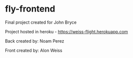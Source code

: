 # fly-frontend

Final project created for John Bryce


Project hosted in heroku - https://weiss-flight.herokuapp.com

Back created by:
Noam Perez

Front created by:
Alon Weiss